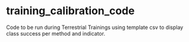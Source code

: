 # training_calibration_code
Code to be run during Terrestrial Trainings using template csv to display class success per method and indicator.
